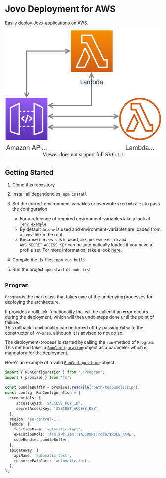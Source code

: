 # Jovo Deployment for AWS

Easily deploy Jovo-applications on AWS.

![Structure of deployed architecture](./overview.svg 'Structure of deployed architecture')

## Getting Started

1. Clone this repository
1. Install all dependencies: `npm install`
1. Set the correct environment-variables or overwrite `src/index.ts` to pass the configuration

   - For a reference of required environment-variables take a look at [`.env.example`](../master/.env.example)
   - By default `dotenv` is used and environment-variables are loaded from a `.env`-file in the root.
   - Because the `aws-sdk` is used, `AWS_ACCESS_KEY_ID` and `AWS_SECRET_ACCESS_KEY` can be automatically loaded if you have a profile set. For more information, take a look [here](https://docs.aws.amazon.com/sdk-for-javascript/v2/developer-guide/loading-node-credentials-shared.html).

1. Compile the .ts-files: `npm run build`

1. Run the project `npm start` or `node dist`

## `Program`

`Program` is the main class that takes care of the underlying processes for deploying the architecture.

It provides a rollback-functionality that will be called if an error occurs during the deployment, which will then undo steps done until the point of failure. \
This rollback-functionality can be turned off by passing `false` to the constructor of `Program`, although it is advised to not do so.

The deployment-process is started by calling the `run`-method of `Program`. This method takes a [`RunConfiguration`](../master/src/Program.ts#L14)-object as a parameter which is mandatory for the deployment.

Here's an example of a valid [`RunConfiguration`](../master/src/Program.ts#L14)-object:

```typescript
import { RunConfiguration } from './Program';
import { promises } from 'fs';

const bundleBuffer = promises.readFile('path/to/bundle.zip');
const config: RunConfiguration = {
  credentials: {
     accessKeyId: '$ACCESS_KEY_ID',
     secretAccessKey: '$SECRET_ACCESS_KEY',
  },
  region: 'eu-central-1',
  lambda: {
    functionName: 'automatic-test',
    executionRole: 'arn:aws:iam::$ACCOUNT:role/$ROLE_NAME',
    codeBundle: bundleBuffer,
  },
  apigateway: {
    apiName: 'automatic-test',
    resourcePathPart: 'automatic-test',
  },
};
```
